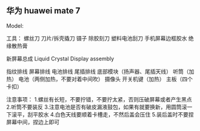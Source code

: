 
## 华为 huawei mate 7
Model: 

工具：
螺丝刀
刀片/拆壳撬刀
镊子
除胶刻刀
塑料电池刮刀
手机屏幕边框胶水
绝缘散热膏

新屏幕总成 Liquid Crystal Display assembly

指纹排线
屏幕排线
电池排线
尾插排线
底部模块（扬声器、尾插天线）
听筒（加热）
电池（两侧加热，不要对着中间吹）
摄像头
开关机键（加热）
主板（四个卡扣）

注意事项：
1.螺丝有长短，不要拧错，不要拧太紧，否则压破屏幕或者产生黑点
2.听筒不要装反
3.注意电池是否有破皮漏液鼓包，如果有就要换新，用圆筒滚一下滚平，刮平胶水
4.白色天线要顺着卡槽走，不然后盖会压住
5.装后盖时不要捏屏幕中间，捏边上即可